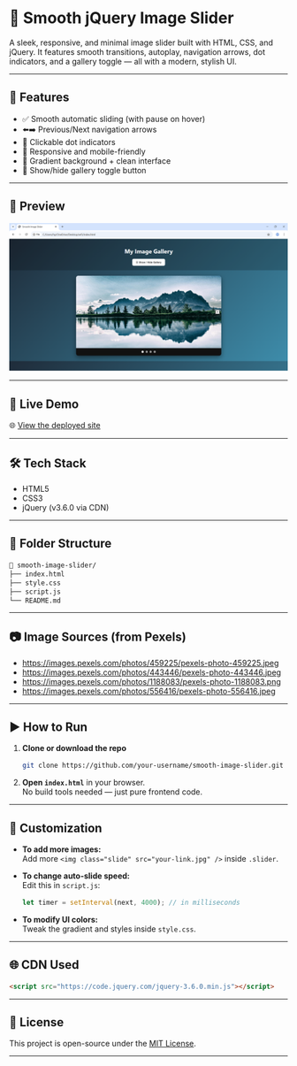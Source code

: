 # 🌅 Smooth jQuery Image Slider

A sleek, responsive, and minimal image slider built with HTML, CSS, and jQuery. It features smooth transitions, autoplay, navigation arrows, dot indicators, and a gallery toggle — all with a modern, stylish UI.

---

## 🚀 Features

- ✅ Smooth automatic sliding (with pause on hover)
- ⬅️➡️ Previous/Next navigation arrows
- 🔘 Clickable dot indicators
- 📱 Responsive and mobile-friendly
- 🎨 Gradient background + clean interface
- 🧩 Show/hide gallery toggle button

---

## 📸 Preview

![Slider Preview](screenshot.png) 

---

## 🚀 Live Demo

🌐 [View the deployed site]()

---

## 🛠 Tech Stack

- HTML5  
- CSS3  
- jQuery (v3.6.0 via CDN)

---

## 📂 Folder Structure

```
📁 smooth-image-slider/
├── index.html      
├── style.css       
├── script.js       
└── README.md      
```

---

## 📷 Image Sources (from Pexels)

- https://images.pexels.com/photos/459225/pexels-photo-459225.jpeg  
- https://images.pexels.com/photos/443446/pexels-photo-443446.jpeg  
- https://images.pexels.com/photos/1188083/pexels-photo-1188083.png  
- https://images.pexels.com/photos/556416/pexels-photo-556416.jpeg  

---

## ▶️ How to Run

1. **Clone or download the repo**
   ```bash
   git clone https://github.com/your-username/smooth-image-slider.git
   ```

2. **Open `index.html`** in your browser.  
   No build tools needed — just pure frontend code.

---

## 🧰 Customization

- **To add more images:**  
  Add more `<img class="slide" src="your-link.jpg" />` inside `.slider`.

- **To change auto-slide speed:**  
  Edit this in `script.js`:
  ```js
  let timer = setInterval(next, 4000); // in milliseconds
  ```

- **To modify UI colors:**  
  Tweak the gradient and styles inside `style.css`.

---

## 🌐 CDN Used

```html
<script src="https://code.jquery.com/jquery-3.6.0.min.js"></script>
```

---

## 📄 License

This project is open-source under the [MIT License](LICENSE).

---
